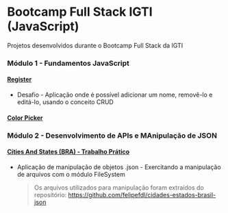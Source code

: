 # Bootcamp Full Stack IGTI (JavaScript)

Projetos desenvolvidos durante o Bootcamp Full Stack da IGTI

### Módulo 1 - Fundamentos JavaScript

#### [Register](https://jguilhermecoelho.github.io/Bootcamp-Full-Stack-IGTI/modulo1/register/)

- Desafio - Aplicação onde é possível adicionar um nome, removê-lo e editá-lo, usando o conceito CRUD

#### [Color Picker](.)

### Módulo 2 - Desenvolvimento de APIs e MAnipulação de JSON

#### [Cities And States (BRA) - Trabalho Prático](/modulo2/cities-and-states-of-brazil)

- Aplicação de manipulação de objetos .json - Exercitando a manipulação de arquivos com o módulo FileSystem
  > Os arquivos utilizados para manipulação foram extraídos do repositório: https://github.com/felipefdl/cidades-estados-brasil-json
